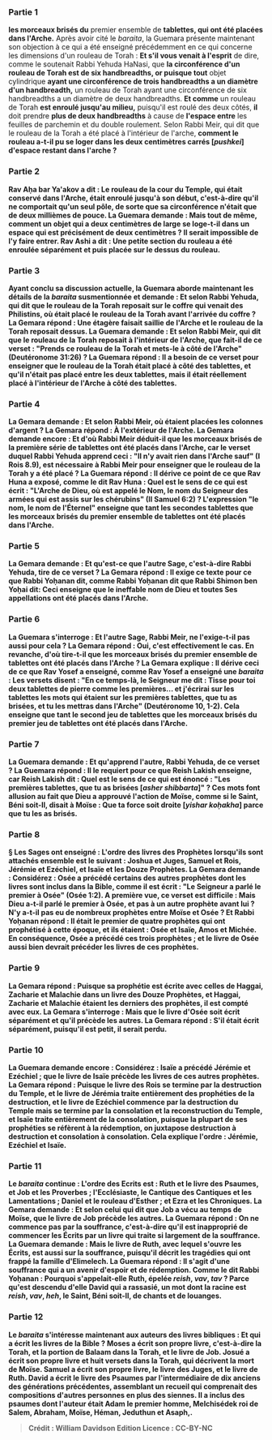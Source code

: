 
### Partie 1
<b>les morceaux brisés du</b> premier ensemble de <b>tablettes, qui ont été placées dans l'Arche.</b> Après avoir cité le <i>baraita</i>, la Guemara présente maintenant son objection à ce qui a été enseigné précédemment en ce qui concerne les dimensions d'un rouleau de Torah : <b>Et s'il vous venait à l'esprit</b> de dire, comme le soutenait Rabbi Yehuda HaNasi, que <b>la circonférence d'un rouleau de Torah est de six handbreadths, or puisque tout</b> objet cylindrique <b>ayant une circonférence de trois handbreadths a un diamètre d'un handbreadth,</b> un rouleau de Torah ayant une circonférence de six handbreadths a un diamètre de deux handbreadths. <b>Et comme</b> un rouleau de Torah <b>est enroulé jusqu'au milieu,</b> puisqu'il est roulé des deux côtés, <b>il</b> doit prendre <b>plus de deux handbreadths</b> à cause de <b>l'espace entre</b> les feuilles de parchemin et du double roulement. Selon Rabbi Meir, qui dit que le rouleau de la Torah a été placé à l'intérieur de l'arche, <b>comment le rouleau a-t-il pu <b>se loger</b> dans les <b>deux centimètres carrés [<i>pushkei</i>]</b> d'espace restant dans l'arche ?

### Partie 2
<b>Rav Aḥa bar Ya'akov a dit : Le rouleau de la <b>cour du Temple</b>, qui était conservé dans l'Arche, <b>était enroulé jusqu'à son début,</b> c'est-à-dire qu'il ne comportait qu'un seul pôle, de sorte que sa circonférence n'était que de deux millièmes de pouce. La Guemara demande : <b>Mais tout de même, comment</b> un objet <b>qui a deux</b> centimètres de large <b>se loge-t-il</b> dans un espace qui est précisément de <b>deux</b> centimètres ? Il serait impossible de l'y faire entrer. <b>Rav Ashi a dit : Une petite section</b> du rouleau <b>a été enroulée</b> séparément <b>et</b> puis <b>placée sur le dessus</b> du rouleau.

### Partie 3
Ayant conclu sa discussion actuelle, la Guemara aborde maintenant les détails de la <i>baraita</i> susmentionnée et demande : <b>Et</b> selon <b>Rabbi Yehuda,</b> qui dit que le rouleau de la Torah reposait sur le coffre qui venait des Philistins, <b>où était placé le rouleau de la Torah avant l'arrivée du coffre ?</b> La Gemara répond : <b>Une étagère faisait saillie</b> de l'Arche <b>et le rouleau de la Torah reposait dessus.</b> La Guemara demande : <b>Et</b> selon <b>Rabbi Meir,</b> qui dit que le rouleau de la Torah reposait à l'intérieur de l'Arche, <b>que fait-il de ce</b> verset : "Prends ce rouleau de la Torah et mets-le <b>à côté de l'Arche"</b> (Deutéronome 31:26) ? La Guemara répond : <b>Il a besoin</b> de ce verset pour enseigner <b>que</b> le rouleau de la Torah <b>était placé à côté</b> des tablettes, <b>et qu'il n'était pas placé entre</b> les deux <b>tablettes, mais</b> il était <b>réellement</b> placé <b>à l'intérieur</b> de l'Arche <b>à côté</b> des tablettes.

### Partie 4
La Gemara demande : <b>Et</b> selon <b>Rabbi Meir, où étaient placées les <b>colonnes d'argent</b> ? </b> La Gemara répond : <b>À l'extérieur</b> de l'Arche. La Gemara demande encore : <b>Et d'où Rabbi Meir</b> déduit-il que <b>les morceaux brisés de la</b> première série de <b>tablettes ont été placés dans l'Arche,</b> car le verset duquel Rabbi Yehuda apprend ceci : "Il n'y avait rien dans l'Arche sauf" (I Rois 8.9), est nécessaire à Rabbi Meir pour enseigner que le rouleau de la Torah y a été placé ? La Guemara répond : <b>Il dérive</b> ce point <b>de ce que Rav Huna</b> a exposé, <b>comme le dit Rav Huna : Quel</b> est le sens de ce <b>qui est écrit :</b> "L'Arche de Dieu, <b>où est appelé le Nom, le nom du Seigneur des armées qui est assis sur les chérubins"</b> (II Samuel 6:2) ? L'expression "le nom, le nom de l'Éternel" <b>enseigne que</b> tant <b>les</b> secondes <b>tablettes que les morceaux brisés du</b> premier ensemble de <b>tablettes ont été placés dans l'Arche.</b>

### Partie 5
La Gemara demande : <b>Et</b> qu'est-ce que <b>l'autre Sage</b>, c'est-à-dire Rabbi Yehuda, tire de ce verset ? La Gemara répond : <b>Il exige</b> ce texte <b>pour</b> ce <b>que Rabbi Yoḥanan</b> dit, <b>comme Rabbi Yoḥanan dit</b> que <b>Rabbi Shimon ben Yoḥai dit:</b> Ceci <b>enseigne que le</b> ineffable <b>nom</b> de Dieu <b>et toutes Ses appellations ont été placés dans l'Arche.</b>

### Partie 6
La Guemara s'interroge : <b>Et</b> l'autre</b> Sage, Rabbi Meir, ne l'exige-t-il pas aussi pour cela ? </b> La Gemara répond : <b>Oui,</b> c'est effectivement le cas. En revanche, d'où tire-t-il</b> que <b>les morceaux brisés du</b> premier ensemble de <b>tablettes ont été placés dans l'Arche ?</b> La Gemara explique : <b>Il dérive</b> ceci <b>de ce <b>que Rav Yosef a enseigné, comme Rav Yosef a enseigné</b> une <i>baraita</i> : Les versets disent : "En ce temps-là, le Seigneur me dit : Tisse pour toi deux tablettes de pierre comme les premières... et j'écrirai sur les tablettes les mots qui étaient sur les premières tablettes, <b>que tu as brisées, et tu les mettras</b> dans l'Arche" (Deutéronome 10, 1-2). <b>Cela enseigne que</b> tant le <b>second jeu de <b>tablettes</b> que les morceaux brisés du</b> premier jeu de <b>tablettes ont été placés dans l'Arche.</b>

### Partie 7
La Guemara demande : <b>Et</b> qu'apprend <b>l'autre</b>, Rabbi Yehuda, de ce verset ? La Guemara répond : <b>Il le requiert pour</b> ce <b>que Reish Lakish</b> enseigne, <b>car Reish Lakish dit :</b> Quel est le sens de ce qui est énoncé : "Les premières tablettes, <b>que tu as brisées [<i>asher shibbarta</i>]" ?</b> Ces mots font allusion au fait que Dieu a approuvé l'action de Moïse, comme si <b>le Saint, Béni soit-Il, disait à Moïse : Que ta force soit droite [<i>yishar koḥakha</i>] parce que tu les as brisés</b>.

### Partie 8
§ <b>Les Sages ont enseigné : L'ordre des</b> livres des <b>Prophètes</b> lorsqu'ils sont attachés ensemble est le suivant : <b>Joshua et Juges, Samuel et Rois, Jérémie et Ezéchiel,</b> et <b>Isaïe et les Douze</b> Prophètes. La Gemara demande : <b>Considérez : Osée a précédé</b> certains des autres prophètes dont les livres sont inclus dans la Bible, <b>comme il est écrit : "Le Seigneur a parlé le premier à Osée"</b> (Osée 1:2). A première vue, ce verset est difficile : <b>Mais Dieu a-t-il parlé le premier à Osée,</b> et pas à un autre prophète avant lui ? <b>N'y a-t-il pas eu de nombreux prophètes entre Moïse et Osée ? Et Rabbi Yoḥanan répond : Il était le premier de quatre prophètes qui ont prophétisé à cette époque, et ils étaient : Osée et Isaïe, Amos et Michée.</b> En conséquence, Osée a précédé ces trois prophètes ; <b>et</b> le livre de <b>Osée</b> aussi bien <b>devrait précéder</b> les livres de ces prophètes.

### Partie 9
La Gemara répond : <b>Puisque sa prophétie est écrite avec</b> celles de <b>Haggai, Zacharie et Malachie</b> dans un livre des Douze Prophètes, <b>et Haggai, Zacharie et Malachie étaient les derniers des prophètes, il est compté avec eux.</b> La Gemara s'interroge : <b>Mais que</b> le livre d'Osée <b>soit écrit séparément et qu'il précède</b> les autres. La Gemara répond : S'il était écrit séparément, <b>puisqu'il est petit, il serait perdu.</b>

### Partie 10
La Guemara demande encore : <b>Considérez : Isaïe a précédé Jérémie et Ezéchiel ; que</b> le livre de <b>Isaïe précède</b> les livres de ces autres prophètes. La Gemara répond : <b>Puisque</b> le livre des <b>Rois se termine par la destruction</b> du Temple, <b>et</b> le livre de <b>Jérémia</b> traite <b>entièrement</b> des prophéties de <b>la destruction, et</b> le livre de <b>Ezéchiel commence par la destruction</b> du Temple <b>mais se termine par la consolation</b> et la reconstruction du Temple, <b>et Isaïe</b> traite <b>entièrement de la consolation,</b> puisque la plupart de ses prophéties se réfèrent à la rédemption, <b>on juxtapose destruction à destruction et consolation à consolation. </b> Cela explique l'ordre : Jérémie, Ezéchiel et Isaïe.

### Partie 11
Le <i>baraita</i> continue : <b>L'ordre des Ecrits</b> est : <b>Ruth et le livre des Psaumes, et Job et les Proverbes ; l'Ecclésiaste, le Cantique des Cantiques et les Lamentations ; Daniel et le rouleau d'Esther ;</b> et <b>Ezra et les Chroniques.</b> La Gemara demande : <b>Et selon celui qui dit</b> que <b>Job</b> a vécu <b>au temps de Moïse, que</b> le livre de <b>Job précède</b> les autres. La Guemara répond : <b>On ne commence pas par la souffrance,</b> c'est-à-dire qu'il est inapproprié de commencer les Écrits par un livre qui traite si largement de la souffrance. La Guemara demande : Mais le livre de <b>Ruth,</b> avec lequel s'ouvre les Écrits, <b>est aussi</b> sur la <b>souffrance,</b> puisqu'il décrit les tragédies qui ont frappé la famille d'Elimelech. La Guemara répond : Il s'agit d'une <b>souffrance qui a un avenir</b> d'espoir et de rédemption. <b>Comme le dit Rabbi Yoḥanan : Pourquoi s'appelait-elle Ruth,</b> épelée <i>reish</i>, <i>vav</i>, <i>tav</i> ? Parce qu'est <b>descendu d'elle David qui a rassasié,</b> un mot dont la racine est <i>reish</i>, <i>vav</i>, <i>heh</i>, <b>le Saint, Béni soit-Il, de chants et de louanges.</b>

### Partie 12
Le <i>baraita</i> s'intéresse maintenant aux auteurs des livres bibliques : <b>Et qui a écrit</b> les livres de la Bible ? <b>Moses a écrit son propre livre,</b> c'est-à-dire la Torah, <b>et la portion de Balaam</b> dans la Torah, <b>et</b> le livre de <b>Job. Josué a écrit son propre livre et huit versets dans la Torah,</b> qui décrivent la mort de Moïse. <b>Samuel a écrit son propre livre,</b> le livre des <b>Juges, et</b> le livre de <b>Ruth. David a écrit le livre des Psaumes par l'intermédiaire de dix anciens</b> des générations précédentes, assemblant un recueil qui comprenait des compositions d'autres personnes en plus des siennes. Il a inclus des psaumes dont l'auteur était <b>Adam le premier</b> homme, <b>Melchisédek</b> roi de Salem, <b>Abraham, Moïse, Héman, Jeduthun et Asaph,</b>.

>Crédit : William Davidson Edition
>Licence : CC-BY-NC